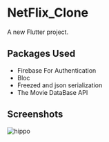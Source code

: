 # NetFlix_Clone

A new Flutter project.

## Packages Used

<ul>
  <li>Firebase For Authentication</li>
  <li>Bloc</li>
  <li>Freezed and json serialization</li>
  <li>The Movie DataBase API</li>
</ul>

## Screenshots


![hippo](https://user-images.githubusercontent.com/59518674/233790336-47b9b865-f1a2-4a04-8be0-fee38373ac31.gif)
